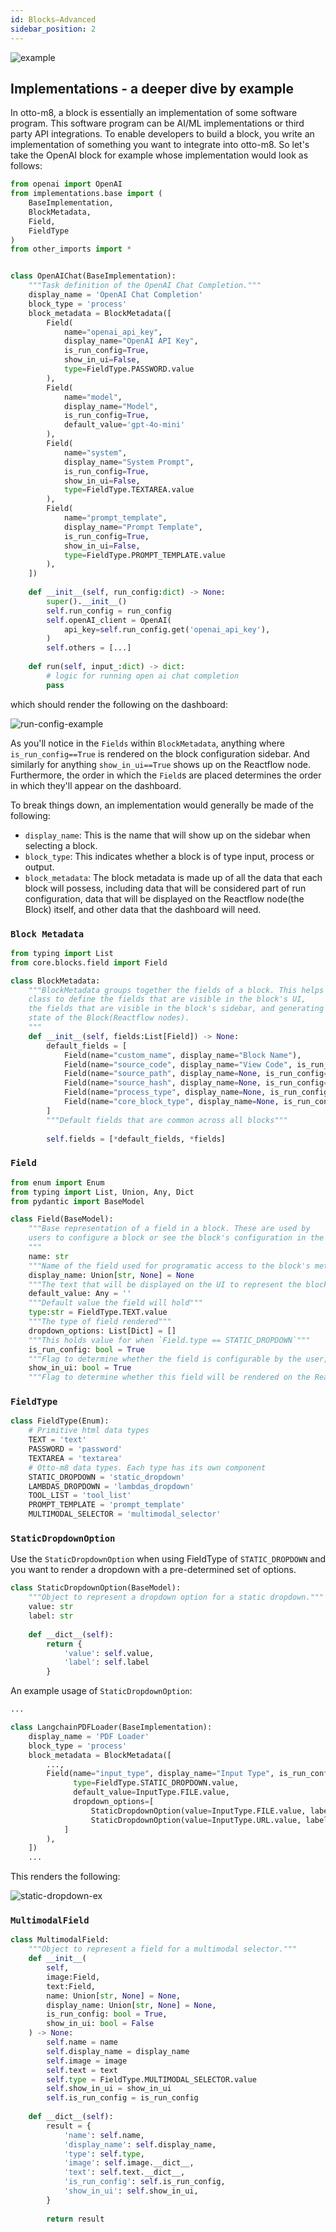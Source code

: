 ```yaml
---
id: Blocks–Advanced
sidebar_position: 2
---
```


![example](../imgs/block_advanced_ex.png)

## Implementations - a deeper dive by example

In otto-m8, a block is essentially an implementation of some software program. This software program
can be AI/ML implementations or third party API integrations. To enable developers to build a block, you
write an implementation of something you want to integrate into otto-m8. So let's take the OpenAI block for example
whose implementation would look as follows:

```python
from openai import OpenAI
from implementations.base import (
    BaseImplementation,
    BlockMetadata,
    Field,
    FieldType
)
from other_imports import *


class OpenAIChat(BaseImplementation):
    """Task definition of the OpenAI Chat Completion."""
    display_name = 'OpenAI Chat Completion'
    block_type = 'process'
    block_metadata = BlockMetadata([
        Field(
            name="openai_api_key", 
            display_name="OpenAI API Key", 
            is_run_config=True, 
            show_in_ui=False, 
            type=FieldType.PASSWORD.value
        ),
        Field(
            name="model", 
            display_name="Model", 
            is_run_config=True, 
            default_value='gpt-4o-mini'
        ),
        Field(
            name="system", 
            display_name="System Prompt", 
            is_run_config=True, 
            show_in_ui=False, 
            type=FieldType.TEXTAREA.value
        ),
        Field(
            name="prompt_template", 
            display_name="Prompt Template", 
            is_run_config=True, 
            show_in_ui=False, 
            type=FieldType.PROMPT_TEMPLATE.value
        ),
    ])
    
    def __init__(self, run_config:dict) -> None:
        super().__init__()
        self.run_config = run_config
        self.openAI_client = OpenAI(
            api_key=self.run_config.get('openai_api_key'),
        ) 
        self.others = [...]
    
    def run(self, input_:dict) -> dict:
        # logic for running open ai chat completion
        pass
```

which should render the following on the dashboard:

![run-config-example](../imgs/run_config.png)

As you'll notice in the `Fields` within `BlockMetadata`, anything where `is_run_config==True` is rendered on the block configuration sidebar. And
similarly for anything `show_in_ui==True` shows up on the Reactflow node. Furthermore, the order in which the `Field`s are placed determines the 
order in which they'll appear on the dashboard.

To break things down, an implementation would generally be made of the following:

- `display_name`: This is the name that will show up on the sidebar when selecting a block.
- `block_type`: This indicates whether a block is of type input, process or output.
- `block_metadata`: The block metadata is made up of all the data that each block will possess, including data that will be
considered part of run configuration, data that will be displayed on the Reactflow node(the Block) itself, and other data that the dashboard
will need.

### `Block Metadata`

```python title="lib/otto_backend/core/blocks/metadata.py"
from typing import List
from core.blocks.field import Field

class BlockMetadata:
    """BlockMetadata groups together the fields of a block. This helps an Implementation
    class to define the fields that are visible in the block's UI,
    the fields that are visible in the block's sidebar, and generating the initial
    state of the Block(Reactflow nodes).
    """
    def __init__(self, fields:List[Field]) -> None:
        default_fields = [
            Field(name="custom_name", display_name="Block Name"),
            Field(name="source_code", display_name="View Code", is_run_config=False, show_in_ui=False),
            Field(name="source_path", display_name=None, is_run_config=False, show_in_ui=False),
            Field(name="source_hash", display_name=None, is_run_config=False, show_in_ui=False),
            Field(name="process_type", display_name=None, is_run_config=False, show_in_ui=False),
            Field(name="core_block_type", display_name=None, is_run_config=False, show_in_ui=False),
        ]
        """Default fields that are common across all blocks"""
        
        self.fields = [*default_fields, *fields]
```

### `Field`

```python title="lib/otto_backend/core/blocks/field.py"
from enum import Enum
from typing import List, Union, Any, Dict
from pydantic import BaseModel

class Field(BaseModel):
    """Base representation of a field in a block. These are used by
    users to configure a block or see the block's configuration in the block.
    """
    name: str
    """Name of the field used for programatic access to the block's metadata"""
    display_name: Union[str, None] = None
    """The text that will be displayed on the UI to represent the block's metadata"""
    default_value: Any = ''
    """Default value the field will hold"""
    type:str = FieldType.TEXT.value
    """The type of field rendered"""
    dropdown_options: List[Dict] = []
    """This holds value for when `Field.type == STATIC_DROPDOWN`"""
    is_run_config: bool = True
    """Flag to determine whether the field is configurable by the user, or part of the `run_config`"""
    show_in_ui: bool = True
    """Flag to determine whether this field will be rendered on the Reactflow node"""
```

### `FieldType`

```python title="lib/otto_backend/core/blocks/field.py"
class FieldType(Enum):
    # Primitive html data types
    TEXT = 'text'
    PASSWORD = 'password'
    TEXTAREA = 'textarea'
    # Otto-m8 data types. Each type has its own component
    STATIC_DROPDOWN = 'static_dropdown'
    LAMBDAS_DROPDOWN = 'lambdas_dropdown'
    TOOL_LIST = 'tool_list'
    PROMPT_TEMPLATE = 'prompt_template'
    MULTIMODAL_SELECTOR = 'multimodal_selector'
```

### `StaticDropdownOption`

Use the `StaticDropdownOption` when using FieldType of `STATIC_DROPDOWN` and you want to render
a dropdown with a pre-determined set of options.

```python title="lib/otto_backend/core/blocks/field.py"
class StaticDropdownOption(BaseModel):
    """Object to represent a dropdown option for a static dropdown."""
    value: str
    label: str
    
    def __dict__(self):
        return {
            'value': self.value,
            'label': self.label
        }
```

An example usage of `StaticDropdownOption`:

```python title="lib/otto_backend/implementations/tasks/pdf_loader/langchain_pdf_loader.py"
...

class LangchainPDFLoader(BaseImplementation):
    display_name = 'PDF Loader'
    block_type = 'process'
    block_metadata = BlockMetadata([
        ...,
        Field(name="input_type", display_name="Input Type", is_run_config=True, show_in_ui=False,
              type=FieldType.STATIC_DROPDOWN.value,
              default_value=InputType.FILE.value,
              dropdown_options=[
                  StaticDropdownOption(value=InputType.FILE.value, label="File").__dict__,
                  StaticDropdownOption(value=InputType.URL.value, label="URL").__dict__,
            ]
        ),
    ])
    ...
```
This renders the following:

![static-dropdown-ex](../imgs/static-dropdown.png)

### `MultimodalField`

```python title="lib/otto_backend/core/blocks/field.py"
class MultimodalField:
    """Object to represent a field for a multimodal selector."""
    def __init__(
        self,
        image:Field,
        text:Field,
        name: Union[str, None] = None,
        display_name: Union[str, None] = None,
        is_run_config: bool = True,
        show_in_ui: bool = False
    ) -> None:
        self.name = name
        self.display_name = display_name
        self.image = image
        self.text = text
        self.type = FieldType.MULTIMODAL_SELECTOR.value
        self.show_in_ui = show_in_ui
        self.is_run_config = is_run_config
        
    def __dict__(self):
        result = {
            'name': self.name,
            'display_name': self.display_name,
            'type': self.type,
            'image': self.image.__dict__,
            'text': self.text.__dict__,
            'is_run_config': self.is_run_config,
            'show_in_ui': self.show_in_ui,
        }
        
        return result
```
